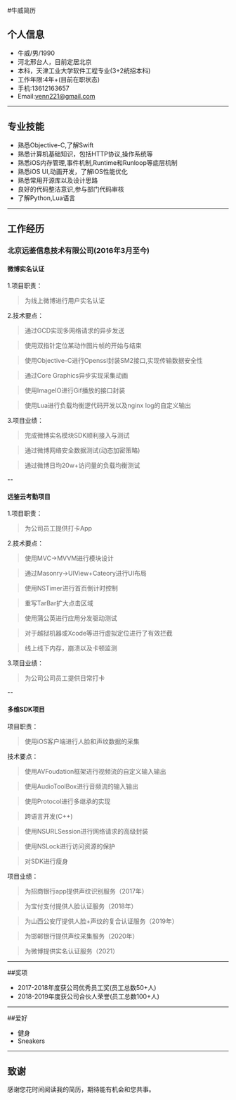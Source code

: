 #牛威简历

## 个人信息
- 牛威/男/1990
- 河北邢台人，目前定居北京
- 本科，天津工业大学软件工程专业(3+2统招本科)
- 工作年限:4年+(目前在职状态)
- 手机:13612163657
- Email:venn221@gmail.com

---
## 专业技能
* 熟悉Objective-C,了解Swift
* 熟悉计算机基础知识，包括HTTP协议,操作系统等
* 熟悉iOS内存管理,事件机制,Runtime和Runloop等底层机制
* 熟悉iOS UI,动画开发，了解iOS性能优化
* 熟悉常用开源库以及设计思路
* 良好的代码整洁意识,参与部门代码审核
* 了解Python,Lua语言

---

## 工作经历

### 北京远鉴信息技术有限公司(2016年3月至今)


#### **微博实名认证**
1.项目职责：
> 为线上微博进行用户实名认证

2.技术要点：
>通过GCD实现多网络请求的异步发送

>使用双指针定位某动作图片帧的开始与结束

>使用Objective-C进行Openssl封装SM2接口,实现传输数据安全性

>通过Core Graphics异步实现采集动画

>使用ImageIO进行Gif播放的接口封装

>使用Lua进行负载均衡逻代码开发以及nginx log的自定义输出

3.项目业绩：
> 完成微博实名模块SDK顺利接入与测试

> 通过微博网络安全数据测试(动态加密策略)
 
> 通过微博日均20w+访问量的负载均衡测试

--

#### **远鉴云考勤项目**

1.项目职责：
>为公司员工提供打卡App

2.技术要点：
>使用MVC->MVVM进行模块设计

>通过Masonry->UIView+Cateory进行UI布局

>使用NSTimer进行首页倒计时控制

>重写TarBar扩大点击区域

>使用蒲公英进行应用分发驱动测试

>对于越狱机器或Xcode等进行虚拟定位进行了有效拦截

>线上线下内存，崩溃以及卡顿监测

3.项目业绩：

>为公司公司员工提供日常打卡

   
--

#### **多维SDK项目**

项目职责：
>使用iOS客户端进行人脸和声纹数据的采集

技术要点：
>使用AVFoudation框架进行视频流的自定义输入输出

>使用AudioToolBox进行音频流的输入输出

>使用Protocol进行多继承的实现

>跨语言开发(C++)

>使用NSURLSession进行网络请求的高级封装

>使用NSLock进行访问资源的保护

>对SDK进行瘦身



项目业绩：
>为招商银行app提供声纹识别服务（2017年）

>为宝付支付提供人脸认证服务（2018年）

>为山西公安厅提供人脸+声纹的复合认证服务（2019年）

>为邯郸银行提供声纹采集服务（2020年）

>为微博提供实名认证服务（2021）

  
---

##奖项

* 2017-2018年度获公司优秀员工奖(员工总数50+人)
* 2018-2019年度获公司合伙人荣誉(员工总数100+人)

---

##爱好
* 健身
* Sneakers

---

## 致谢

感谢您花时间阅读我的简历，期待能有机会和您共事。
